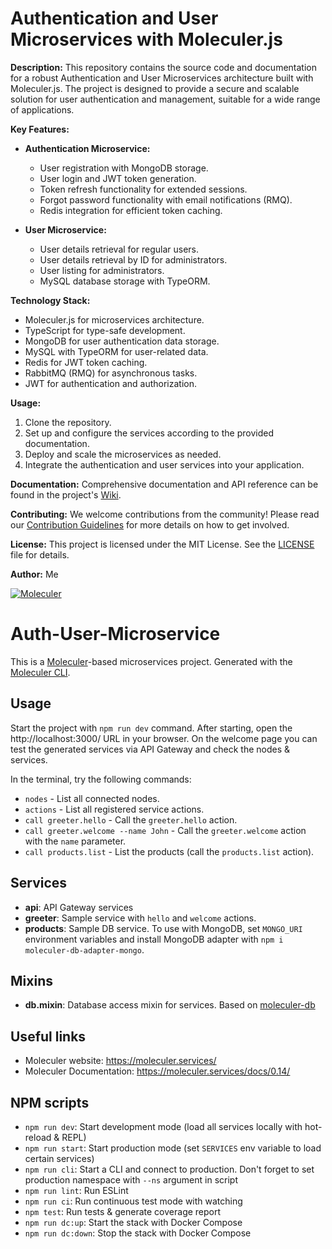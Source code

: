 # Authentication and User Microservices with Moleculer.js

**Description:**
This repository contains the source code and documentation for a robust Authentication and User Microservices architecture built with Moleculer.js.
The project is designed to provide a secure and scalable solution for user authentication and management, suitable for a wide range of applications.

**Key Features:**
- **Authentication Microservice:**
    - User registration with MongoDB storage.
    - User login and JWT token generation.
    - Token refresh functionality for extended sessions.
    - Forgot password functionality with email notifications (RMQ).
    - Redis integration for efficient token caching.

- **User Microservice:**
    - User details retrieval for regular users.
    - User details retrieval by ID for administrators.
    - User listing for administrators.
    - MySQL database storage with TypeORM.

**Technology Stack:**
- Moleculer.js for microservices architecture.
- TypeScript for type-safe development.
- MongoDB for user authentication data storage.
- MySQL with TypeORM for user-related data.
- Redis for JWT token caching.
- RabbitMQ (RMQ) for asynchronous tasks.
- JWT for authentication and authorization.

**Usage:**
1. Clone the repository.
2. Set up and configure the services according to the provided documentation.
3. Deploy and scale the microservices as needed.
4. Integrate the authentication and user services into your application.

**Documentation:**
Comprehensive documentation and API reference can be found in the project's [Wiki](wiki-url).

**Contributing:**
We welcome contributions from the community! Please read our [Contribution Guidelines](CONTRIBUTING.md) for more details on how to get involved.

**License:**
This project is licensed under the MIT License. See the [LICENSE](LICENSE) file for details.

**Author:**
Me


[![Moleculer](https://badgen.net/badge/Powered%20by/Moleculer/0e83cd)](https://moleculer.services)

# Auth-User-Microservice
This is a [Moleculer](https://moleculer.services/)-based microservices project. Generated with the [Moleculer CLI](https://moleculer.services/docs/0.14/moleculer-cli.html).

## Usage
Start the project with `npm run dev` command.
After starting, open the http://localhost:3000/ URL in your browser.
On the welcome page you can test the generated services via API Gateway and check the nodes & services.

In the terminal, try the following commands:
- `nodes` - List all connected nodes.
- `actions` - List all registered service actions.
- `call greeter.hello` - Call the `greeter.hello` action.
- `call greeter.welcome --name John` - Call the `greeter.welcome` action with the `name` parameter.
- `call products.list` - List the products (call the `products.list` action).


## Services
- **api**: API Gateway services
- **greeter**: Sample service with `hello` and `welcome` actions.
- **products**: Sample DB service. To use with MongoDB, set `MONGO_URI` environment variables and install MongoDB adapter with `npm i moleculer-db-adapter-mongo`.

## Mixins
- **db.mixin**: Database access mixin for services. Based on [moleculer-db](https://github.com/moleculerjs/moleculer-db#readme)


## Useful links

* Moleculer website: https://moleculer.services/
* Moleculer Documentation: https://moleculer.services/docs/0.14/

## NPM scripts

- `npm run dev`: Start development mode (load all services locally with hot-reload & REPL)
- `npm run start`: Start production mode (set `SERVICES` env variable to load certain services)
- `npm run cli`: Start a CLI and connect to production. Don't forget to set production namespace with `--ns` argument in script
- `npm run lint`: Run ESLint
- `npm run ci`: Run continuous test mode with watching
- `npm test`: Run tests & generate coverage report
- `npm run dc:up`: Start the stack with Docker Compose
- `npm run dc:down`: Stop the stack with Docker Compose
